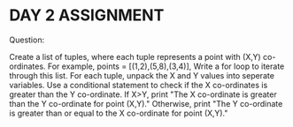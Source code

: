 # DAY 2 ASSIGNMENT
Question:

Create a list of tuples, where each tuple represents a point with (X,Y) co-ordinates. For example,
points = [(1,2),(5,8),(3,4)],
Write a for loop to iterate through this list. For each tuple, unpack the X and Y values into seperate variables. 
Use a conditional statement to check if the X co-ordinates is greater than the Y co-ordinate.
If X>Y, 
    print "The X co-ordinate is greater than the Y co-ordinate for point (X,Y)."
Otherwise,
    print "The Y co-ordinate is greater than or equal to the X co-ordinate for point (X,Y)."